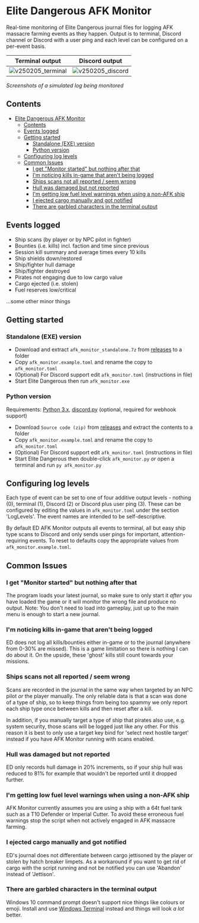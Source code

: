 # Elite Dangerous AFK Monitor

Real-time monitoring of Elite Dangerous journal files for logging AFK massacre farming events as they happen. Output is to terminal, Discord channel or Discord with a user ping and each level can be configured on a per-event basis.

| Terminal output | Discord output |
| --- | --- |
| ![v250205_terminal](https://github.com/user-attachments/assets/d13f806d-cb97-4638-ab3e-fd30aa9479e1) | ![v250205_discord](https://github.com/user-attachments/assets/21bd198f-7c03-412f-b0ec-5846a7515c40) |

*Screenshots of a simulated log being monitored*

## Contents
- [Elite Dangerous AFK Monitor](#elite-dangerous-afk-monitor)
  - [Contents](#contents)
  - [Events logged](#events-logged)
  - [Getting started](#getting-started)
    - [Standalone (EXE) version](#standalone-exe-version)
    - [Python version](#python-version)
  - [Configuring log levels](#configuring-log-levels)
  - [Common Issues](#common-issues)
    - [I get "Monitor started" but nothing after that](#i-get-monitor-started-but-nothing-after-that)
    - [I'm noticing kills in-game that aren't being logged](#im-noticing-kills-in-game-that-arent-being-logged)
    - [Ships scans not all reported / seem wrong](#ships-scans-not-all-reported--seem-wrong)
    - [Hull was damaged but not reported](#hull-was-damaged-but-not-reported)
    - [I'm getting low fuel level warnings when using a non-AFK ship](#im-getting-low-fuel-level-warnings-when-using-a-non-afk-ship)
    - [I ejected cargo manually and got notified](#i-ejected-cargo-manually-and-got-notified)
    - [There are garbled characters in the terminal output](#there-are-garbled-characters-in-the-terminal-output)

## Events logged

- Ship scans (by player or by NPC pilot in fighter)
- Bounties (i.e. kills) incl. faction and time since previous
- Session kill summary and average times every 10 kills
- Ship shields down/restored
- Ship/fighter hull damage
- Ship/fighter destroyed
- Pirates not engaging due to low cargo value
- Cargo ejected (i.e. stolen)
- Fuel reserves low/critical

...some other minor things

## Getting started

### Standalone (EXE) version

- Download and extract `afk_monitor_standalone.7z` from [releases](https://github.com/PsiPab/ED-AFK-Monitor/releases) to a folder
- Copy `afk_monitor.example.toml` and rename the copy to `afk_monitor.toml`
- (Optional) For Discord support edit `afk_monitor.toml` (instructions in file)
- Start Elite Dangerous then run `afk_monitor.exe`

### Python version

Requirements: [Python 3.x](https://www.python.org/downloads/), [discord.py](https://github.com/Rapptz/discord.py) (optional, required for webhook support)
- Download `Source code (zip)` from [releases](https://github.com/PsiPab/ED-AFK-Monitor/releases) and extract the contents to a folder
- Copy `afk_monitor.example.toml` and rename the copy to `afk_monitor.toml`
- (Optional) For Discord support edit `afk_monitor.toml` (instructions in file)
- Start Elite Dangerous then double-click `afk_monitor.py` *or* open a terminal and run `py afk_monitor.py`

## Configuring log levels

Each type of event can be set to one of four additive output levels - nothing (0), terminal (1), Discord (2) or Discord plus user ping (3). These can be configured by editing the values in `afk_monitor.toml` under the section 'LogLevels'. The event names are intended to be self-descriptive.

By default ED AFK Monitor outputs all events to terminal, all but easy ship type scans to Discord and only sends user pings for important, attention-requiring events. To reset to defaults copy the appropriate values from `afk_monitor.example.toml`.

## Common Issues

### I get "Monitor started" but nothing after that

The program loads your latest journal, so make sure to only start it *after* you have loaded the game or it will monitor the wrong file and produce no output. Note: You don't need to load into gameplay, just up to the main menu is enough to start a new journal.

### I'm noticing kills in-game that aren't being logged

ED does not log all kills/bounties either in-game or to the journal (anywhere from 0-30% are missed). This is a game limitation so there is nothing I can do about it. On the upside, these 'ghost' kills still count towards your missions.

### Ships scans not all reported / seem wrong

Scans are recorded in the journal in the same way when targeted by an NPC pilot *or* the player manually. The only reliable data is that a scan was done of a type of ship, so to keep things from being too spammy we only report each ship type once between kills and then reset after a kill.

In addition, if you manually target a type of ship that pirates also use, e.g. system security, those scans will be logged just like any other. For this reason it is best to only use a target key bind for 'select next hostile target' instead if you have AFK Monitor running with scans enabled.

### Hull was damaged but not reported

ED only records hull damage in 20% increments, so if your ship hull was reduced to 81% for example that wouldn't be reported until it dropped further.

### I'm getting low fuel level warnings when using a non-AFK ship

AFK Monitor currently assumes you are using a ship with a 64t fuel tank such as a T10 Defender or Imperial Cutter. To avoid these erroneous fuel warnings stop the script when not actively engaged in AFK massacre farming.

### I ejected cargo manually and got notified

ED's journal does not differentiate between cargo jettisoned by the player or stolen by hatch breaker limpets. As a workaround if you want to get rid of cargo with the script running and not be notified you can use 'Abandon' instead of 'Jettison'.

### There are garbled characters in the terminal output

Windows 10 command prompt doesn't support nice things like colours or emoji. Install and use [Windows Terminal](https://apps.microsoft.com/detail/9n0dx20hk701) instead and things will look *a lot* better.